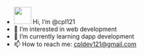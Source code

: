 - <img src="https://github.com/cpl121/cpl121/main/waving_hand.gif" width="40px"> Hi, I’m @cpl121
- 👀 I’m interested in web development
- 🌱 I’m currently learning dapp development
- 📫 How to reach me: cpldev121@gmail.com

<!---
cpl121/cpl121 is a ✨ special ✨ repository because its `README.md` (this file) appears on your GitHub profile.
You can click the Preview link to take a look at your changes.
--->
